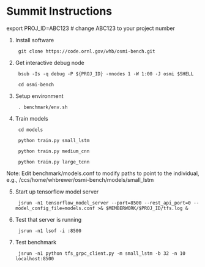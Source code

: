 # Summit Instructions

export PROJ_ID=ABC123 # change ABC123 to your project number

1. Install software

        git clone https://code.ornl.gov/whb/osmi-bench.git

2. Get interactive debug node

        bsub -Is -q debug -P ${PROJ_ID} -nnodes 1 -W 1:00 -J osmi $SHELL

        cd osmi-bench

3. Setup environment

        . benchmark/env.sh

4. Train models

        cd models

        python train.py small_lstm

        python train.py medium_cnn

        python train.py large_tcnn

Note: Edit benchmark/models.conf to modify paths to point to the individual, e.g., /ccs/home/whbrewer/osmi-bench/models/small_lstm

5. Start up tensorflow model server

        jsrun -n1 tensorflow_model_server --port=8500 --rest_api_port=0 --model_config_file=models.conf >& $MEMBERWORK/$PROJ_ID/tfs.log &

6. Test that server is running

        jsrun -n1 lsof -i :8500

7. Test benchmark

        jsrun -n1 python tfs_grpc_client.py -m small_lstm -b 32 -n 10 localhost:8500
